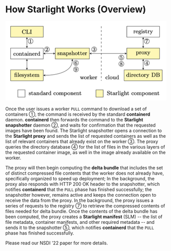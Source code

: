 # How Starlight Works (Overview)
![starlight-workflow](starlight-workflow.png)

Once the user issues a worker `PULL` command to download a set of containers ①,
the command is received by the standard **containerd** daemon.
**containerd** then forwards the command to the **Starlight snapshotter** daemon ②, 
and waits for confirmation that the requested images have been found.
The Starlight snapshotter opens a connection to the **Starlight proxy** 
and sends the list of requested containers as well as the list of relevant containers that already exist on the worker ③. 
The proxy queries the directory database ④ for the list of files in the various layers of the 
requested container image, as well in the image already available on the worker.

The proxy will then begin computing the **delta bundle** that includes the set of distinct compressed file contents that the worker does not already have, specifically organized to speed up deployment;
In the background, the proxy also responds with HTTP 200 OK header to the snapshotter, which notifies **containerd** that the `PULL` phase has finished successfully; the snapshotter however, remains active and keeps the connection open to receive the data from the proxy.
In the background, the proxy issues a series of requests to the registry ⑦ to retrieve the compressed contents of files needed for delta bundle.
Once the contents of the delta bundle has been computed, the proxy creates a **Starlight manifest** (SLM) -- the list of file metadata, container manifests, and other required metadata -- and sends it to the snapshotter ⑤,
which notifies **containerd** that the `PULL` phase has finished successfully.

Please read our NSDI '22 paper for more details.

